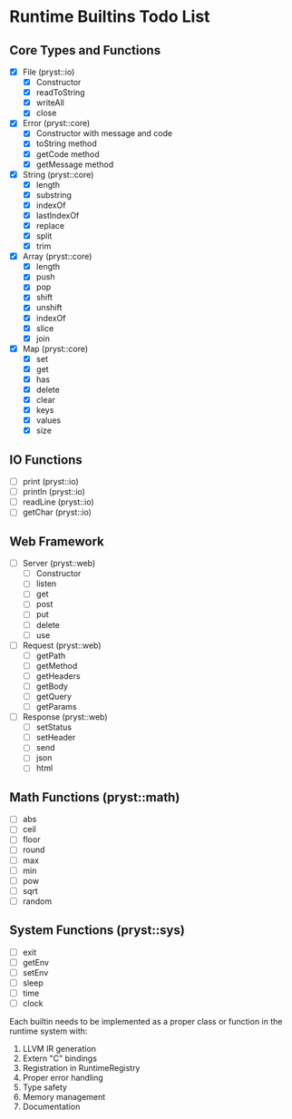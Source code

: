 # Runtime Builtins Todo List

## Core Types and Functions
- [x] File (pryst::io)
  - [x] Constructor
  - [x] readToString
  - [x] writeAll
  - [x] close

- [x] Error (pryst::core)
  - [x] Constructor with message and code
  - [x] toString method
  - [x] getCode method
  - [x] getMessage method

- [x] String (pryst::core)
  - [x] length
  - [x] substring
  - [x] indexOf
  - [x] lastIndexOf
  - [x] replace
  - [x] split
  - [x] trim

- [x] Array (pryst::core)
  - [x] length
  - [x] push
  - [x] pop
  - [x] shift
  - [x] unshift
  - [x] indexOf
  - [x] slice
  - [x] join

- [x] Map (pryst::core)
  - [x] set
  - [x] get
  - [x] has
  - [x] delete
  - [x] clear
  - [x] keys
  - [x] values
  - [x] size

## IO Functions
- [ ] print (pryst::io)
- [ ] println (pryst::io)
- [ ] readLine (pryst::io)
- [ ] getChar (pryst::io)

## Web Framework
- [ ] Server (pryst::web)
  - [ ] Constructor
  - [ ] listen
  - [ ] get
  - [ ] post
  - [ ] put
  - [ ] delete
  - [ ] use

- [ ] Request (pryst::web)
  - [ ] getPath
  - [ ] getMethod
  - [ ] getHeaders
  - [ ] getBody
  - [ ] getQuery
  - [ ] getParams

- [ ] Response (pryst::web)
  - [ ] setStatus
  - [ ] setHeader
  - [ ] send
  - [ ] json
  - [ ] html

## Math Functions (pryst::math)
- [ ] abs
- [ ] ceil
- [ ] floor
- [ ] round
- [ ] max
- [ ] min
- [ ] pow
- [ ] sqrt
- [ ] random

## System Functions (pryst::sys)
- [ ] exit
- [ ] getEnv
- [ ] setEnv
- [ ] sleep
- [ ] time
- [ ] clock

Each builtin needs to be implemented as a proper class or function in the runtime system with:
1. LLVM IR generation
2. Extern "C" bindings
3. Registration in RuntimeRegistry
4. Proper error handling
5. Type safety
6. Memory management
7. Documentation
